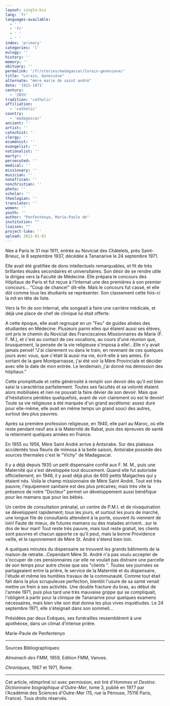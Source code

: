 ```yaml
---
layout: single-bio
lang: 'fr'
languages-available:
  - ' '
  - 'fr'
  - ' '
  - ' '
index: 'primary'
categories: 'l'
eulogy: ''
history: ''
memory: ''
obituary: ''
permalink: '/fr/stories/madagascar/lorain-genevieve/'
title: "Lorain, Geneviève"
alternate: "mère marie de saint andré"
date: '1911-1971'
century:
  - '20th'
tradition: 'catholic'
affiliation:
  - 'catholic'
country:
  - 'madagascar'
ancient: ''
artist: ''
catechist: ''
clergy: ''
ecumenist: ''
evangelist: ''
nationalist: ''
martyr: ''
persecuted: ''
medical: ''
missionary: ''
musician: ''
nonafrican: ''
nonchristian: ''
photo: ''
scholar: ''
theologian: ''
translator: ''
women: ''
youth: ''
author: "Penfentenyo, Marie-Paule de"
institution: ""
liaison: ""
project-luke: ''
upload: 2011-01-01
---
```




Née à Paris le 31 mai 1911, entrée au Noviciat des Châtelets, près Saint-Brieuc, le 8 septembre 1937, décédée à Tananarive le 24 septembre 1971.

Elle avait été gratifiée de dons intellectuels remarquables, et fit de très brillantes études secondaires et universitaires. Son désir de se rendre utile la dirigea vers la Faculté de Médecine. Elle prépara le concours des Hôpitaux de Paris et fut reçue à l'Internat une des premières à son premier concours…  "Coup de chance!" dit-elle. Mais le concours fut cassé, et elle dût comme tous les étudiants se représenter. Son classement cette fois-ci la mit en tête de liste.

Vers la fin de son Internat, elle songeait à faire une carrière  médicale, et déjà une place de chef de clinique lui était offerte.

A cette époque, elle avait regroupé en un "Feu" de guides aînées des étudiantes en Médecine. Plusieurs parmi elles qui étaient aussi ses élèves, ont pris le chemin du Noviciat des Franciscaines Missionnaires de Marie (F. F. M.), et c'est au contact de ces vocations, au cours d'une réunion que, brusquement, la pensée de la vie religieuse s'imposa à elle!...Elle n'y avait jamais pensé! "J'ai clairement vu dans le train, en revenant de ces quelques jours avec vous, que c'était là aussi ma vie, écrit-elle à ses amies. En sortant de la gare Montparnasse, j'ai été voir la Mère Provinciale et décider avec elle la date de mon entrée. Le lendemain, j'ai donné ma démission des hôpitaux."

Cette promptitude et cette générosité à remplir son devoir dès qu'il est bien saisi la caractérise parfaitement. Toutes ses facultés et sa volonté étaient alors mobilisées et rien ne pouvait la faire dévier de son devoir. Mais que d'hésitations pénibles quelquefois, avant de voir clairement où est le devoir! Toute sa vie religieuse a été marquée d'un grand ascétisme: assez dure pour elle-même, elle avait en même temps un grand souci des autres, surtout des plus pauvres.

Après sa première profession religieuse, en 1940, elle part au Maroc, où elle reste pendant neuf ans à la Maternité de Rabat, puis des épreuves de santé la retiennent quelques années en France.

En 1955 ou 1956, Mère Saint André arrive à Antsirabe. Sur des plateaux accidentés tous fleuris de mimosa à la belle saison, Antsirabe possède des sources thermales c'est le "Vichy" de Madagascar.

Il y a déjà depuis 1935 un petit dispensaire confié aux F. M. M., puis une Maternité qui s'est développée tout doucement. Quand elle fut autorisée officiellement, en 1946, il y avait déjà plus de 600 petits Malgaches qui y étaient nés. Voila le champ missionnaire de Mère Saint André. Tout est très pauvre; l'équipement sanitaire est des plus précaires; mais très vite la présence de notre "Docteur" permet un développement aussi bénéfique pour les mamans que pour les bébés.

Un centre de consultation prénatal, un centre de P.M.I. et de nivaquination se développent rapidement; tous les jours, et surtout les jours de marché, une longue file de consultants attendent à la porte, souvent ils viennent de loin! Faute de mieux, de futures mamans ou des malades arrivent…sur le dos de leur mari! Tout reste très pauvre, mais tout reste gratuit, les clients sont pauvres et chacun apporte ce qu'il peut, mais la bonne Providence veille, et le rayonnement de Mère St. André s'étend bien loin.

A quelques minutes du dispensaire se trouvent les grands bâtiments de la maison de retraite…Cependant Mère St. André n'a pas voulu accepter de s'occuper de ces pensionnaires car elle ne voulait pas distraire une parcelle de son temps pour autre chose que ses "clients ". Toutes ses journées se partageaient entre la prière, le service de la Maternité et du dispensaire, l'étude et même les humbles travaux de la communauté. Comme tout était fait dans la plus scrupuleuse perfection, bientôt l'usure de sa santé venait mettre un frein à ses activités. Une double fracture du bras, au début de l'année 1971, puis plus tard une très mauvaise grippe qui se compliquait, l'obligent à partir pour la clinique de Tananarive pour quelques examens nécessaires, mais bien vite son état donna les plus vives inquiétudes. Le 24 septembre 1971, elle s'éteignait dans son sommeil...

Présidées par deux Evêques, ses funérailles ressemblèrent à une apothéose, dans un climat d'intense prière.

Marie-Paule de Penfentenyo

---

Sources Bibliographiques:

*Almanach des FMM*, 1959, Edition FMM, Vanves.

*Chroniques*, 1967 et 1971, Rome.

---

Cet article, réimprîmé ici avec permission, est tiré d'*Hommes et Destins: Dictionnaire biographique d'Outre-Mer*, tome 3, publié en 1977 par l'Académie des Sciences d'Outre-Mer (15, rue la Pérouse, 75116 Paris, France). Tous droits réservés.